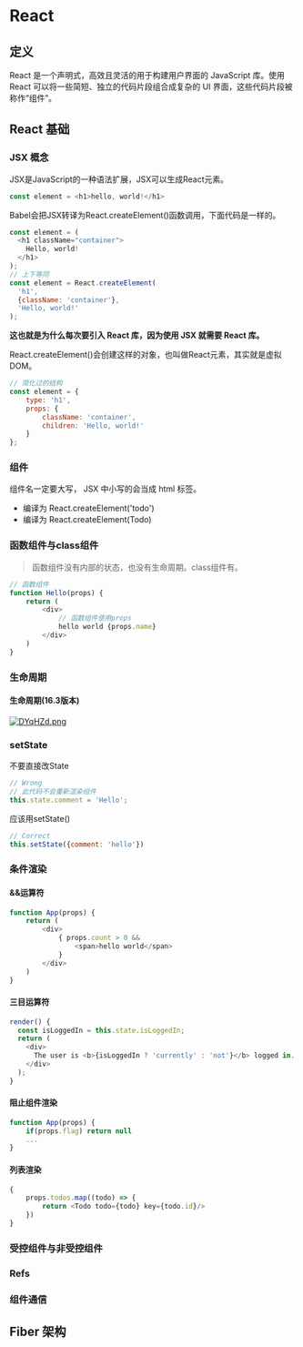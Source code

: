 # React

## 定义

React 是一个声明式，高效且灵活的用于构建用户界面的 JavaScript 库。使用 React 可以将一些简短、独立的代码片段组合成复杂的 UI 界面，这些代码片段被称作“组件”。

## React 基础

### JSX 概念
JSX是JavaScript的一种语法扩展，JSX可以生成React元素。

```js
const element = <h1>hello, world!</h1>
```

Babel会把JSX转译为React.createElement()函数调用，下面代码是一样的。

```js
const element = (
  <h1 className="container">
    Hello, world!
  </h1>
);
// 上下等同
const element = React.createElement(
  'h1',
  {className: 'container'},
  'Hello, world!'
);
```

<b>这也就是为什么每次要引入 React 库，因为使用 JSX 就需要 React 库。</b>

React.createElement()会创建这样的对象，也叫做React元素，其实就是虚拟DOM。

```js
// 简化过的结构
const element = {
    type: 'h1',
    props: {
        className: 'container',
        children: 'Hello, world!'
    }
};
```

### 组件

组件名一定要大写， JSX 中小写的会当成 html 标签。

* <todo /> 编译为 React.createElement('todo')
* <Todo /> 编译为 React.createElement(Todo)

### 函数组件与class组件

> 函数组件没有内部的状态，也没有生命周期。class组件有。

```js
// 函数组件
function Hello(props) {
    return (
        <div>
        	// 函数组件使用props
            hello world {props.name}
        </div>
    )
}
```

### 生命周期

#### 生命周期(16.3版本)

[![DYqHZd.png](https://s3.ax1x.com/2020/11/24/DYqHZd.png)](https://imgchr.com/i/DYqHZd)


### setState

不要直接改State

```js
// Wrong
// 此代码不会重新渲染组件
this.state.comment = 'Hello';
```

应该用setState()

```js
// Correct
this.setState({comment: 'hello'})
```

### 条件渲染

#### &&运算符

```js
function App(props) {
    return (
    	<div>
        	{ props.count > 0 &&
            	<span>hello world</span>
            }
        </div>
    )
}
```

#### 三目运算符

```js
render() {
  const isLoggedIn = this.state.isLoggedIn;
  return (
    <div>
      The user is <b>{isLoggedIn ? 'currently' : 'not'}</b> logged in.
    </div>
  );
}
```

#### 阻止组件渲染

```js
function App(props) {
    if(props.flag) return null
    ...
}
```
#### 列表渲染
```js
{
    props.todos.map((todo) => {
        return <Todo todo={todo} key={todo.id}/>
    })
}
```


### 受控组件与非受控组件


### Refs

### 组件通信


## Fiber 架构